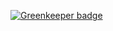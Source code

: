 
[![Greenkeeper badge](https://badges.greenkeeper.io/studiohyperdrive/api-status.svg)](https://greenkeeper.io/)

